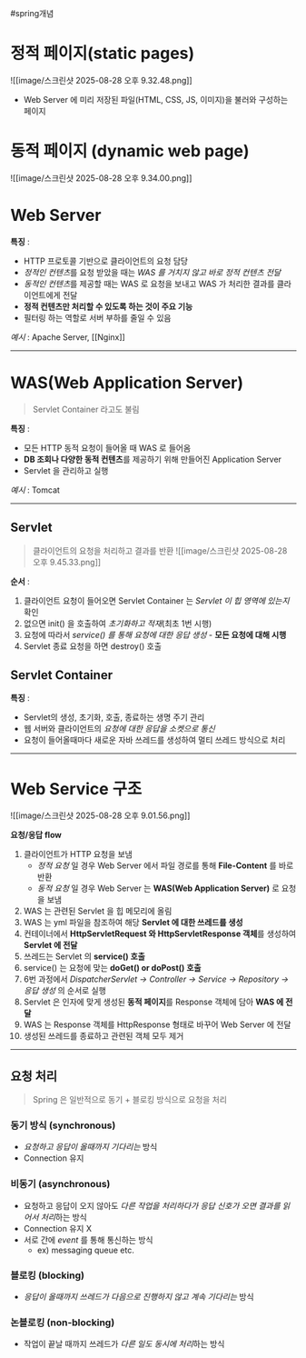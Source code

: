 #spring개념 


# 정적 페이지(static pages)

![[image/스크린샷 2025-08-28 오후 9.32.48.png]]

- Web Server 에 미리 저장된 파일(HTML, CSS, JS, 이미지)을 불러와 구성하는 페이지

# 동적 페이지 (dynamic web page)

![[image/스크린샷 2025-08-28 오후 9.34.00.png]]


# Web Server

**특징** :
- HTTP 프로토콜 기반으로 클라이언트의 요청 담당
- *정적인 컨텐츠*를 요청 받았을 때는 *WAS 를 거치지 않고 바로 정적 컨텐츠 전달*
- *동적인 컨텐츠*를 제공할 때는 WAS 로 요청을 보내고 WAS 가 처리한 결과를 클라이언트에게 전달
- **정적 컨텐츠만 처리할 수 있도록 하는 것이 주요 기능**
- 필터링 하는 역할로 서버 부하를 줄일 수 있음

*예시* : Apache Server, [[Nginx]]

___

# WAS(Web Application Server)

> Servlet Container 라고도 불림

**특징** :
- 모든 HTTP 동적 요청이 들어올 때 WAS 로 들어옴
- **DB 조회나 다양한 동적 컨텐츠**를 제공하기 위해 만들어진 Application Server
- Servlet 을 관리하고 실행

*예시* : Tomcat

___

## Servlet

> 클라이언트의 요청을 처리하고 결과를 반환
![[image/스크린샷 2025-08-28 오후 9.45.33.png]]


**순서** :
1. 클라이언트 요청이 들어오면 Servlet Container 는 *Servlet 이 힙 영역에 있는지* 확인
2. 없으면 init() 을 호출하여 *초기화하고 적재*(최초 1번 시행)
3. 요청에 따라서 *service() 를 통해 요청에 대한 응답 생성* - **모든 요청에 대해 시행**
4. Servlet 종료 요청을 하면 destroy() 호출

## Servlet Container

**특징** :
- Servlet의 생성, 초기화, 호출, 종료하는 생명 주기 관리
- 웹 서버와 클라이언트의 *요청에 대한 응답을 소켓으로 통신*
- 요청이 들어올때마다 새로운 자바 쓰레드를 생성하여 멀티 쓰레드 방식으로 처리

___

# Web Service 구조

![[image/스크린샷 2025-08-28 오후 9.01.56.png]]

**요청/응답 flow**

1. 클라이언트가 HTTP 요청을 보냄
	- _정적 요청_ 일 경우 Web Server 에서 파일 경로를 통해 **File-Content** 를 바로 반환
	- _동적 요청_ 일 경우 Web Server 는 **WAS(Web Application Server)** 로 요청을 보냄
2. WAS 는 관련된 Servlet 을 힙 메모리에 올림
3. WAS 는 yml 파일을 참조하여 해당 **Servlet 에 대한 쓰레드를 생성**
4. 컨테이너에서 **HttpServletRequest 와 HttpServletResponse 객체**를 생성하여 **Servlet 에 전달**
5. 쓰레드는 Servlet 의 **service() 호출**
6. service() 는 요청에 맞는 **doGet() or doPost() 호출**
7. 6번 과정에서 _DispatcherServlet → Controller → Service → Repository → 응답 생성_ 의 순서로 실행
8. Servlet 은 인자에 맞게 생성된 **동적 페이지**를 Response 객체에 담아 **WAS 에 전달**
9. WAS 는 Response 객체를 HttpResponse 형태로 바꾸어 Web Server 에 전달
10. 생성된 쓰레드를 종료하고 관련된 객체 모두 제거

___


## 요청 처리

> Spring 은 일반적으로 동기 + 블로킹 방식으로 요청을 처리

### 동기 방식 (synchronous)

- *요청하고 응답이 올때까지 기다리는* 방식
- Connection 유지

### 비동기 (asynchronous) 

- 요청하고 응답이 오지 않아도 *다른 작업을 처리하다가 응답 신호가 오면 결과를 읽어서 처리*하는 방식
- Connection 유지 X 
- 서로 간에 *event* 를 통해 통신하는 방식
	- ex) messaging queue etc.

### 블로킹 (blocking)

- *응답이 올때까지 쓰레드가 다음으로 진행하지 않고 계속 기다리는* 방식

### 논블로킹 (non-blocking)

- 작업이 끝날 때까지 쓰레드가 *다른 일도 동시에 처리*하는 방식